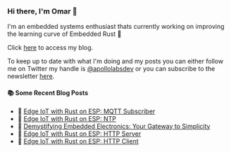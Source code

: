 ### Hi there, I'm Omar 👋

I'm an embedded systems enthusiast thats currently working on improving the learning curve of Embedded Rust 🦀

Click [here](https://apollolabsblog.hashnode.dev/) to access my blog.

To keep up to date with what I'm doing and my posts you can either follow me on Twitter my handle is [@apollolabsdev](https://twitter.com/apollolabsbin) or you can subscribe to the newsletter [here](http://subscribepage.io/apollolabsnewsletter).

<!--
**apollolabsdev/apollolabsdev** is a ✨ _special_ ✨ repository because its `README.md` (this file) appears on your GitHub profile.

Here are some ideas to get you started:

- 🔭 I’m currently working on ...
- 🌱 I’m currently learning ...
- 👯 I’m looking to collaborate on ...
- 🤔 I’m looking for help with ...
- 💬 Ask me about ...
- 📫 How to reach me: ...
- 😄 Pronouns: ...
- ⚡ Fun fact: ...
-->


#### :books: Some Recent Blog Posts
<!-- BLOGPOSTS:START -->
 - 💫 [Edge IoT with Rust on ESP: MQTT Subscriber](https://apollolabsblog.hashnode.dev/edge-iot-with-rust-on-esp-mqtt-subscriber)
 - 🌮 [Edge IoT with Rust on ESP: NTP](https://apollolabsblog.hashnode.dev/edge-iot-with-rust-on-esp-ntp)
 - 💫 [Demystifying Embedded Electronics: Your Gateway to Simplicity](https://apollolabsblog.hashnode.dev/demystifying-embedded-electronics-your-gateway-to-simplicity)
 - 🚀 [Edge IoT with Rust on ESP: HTTP Server](https://apollolabsblog.hashnode.dev/edge-iot-with-rust-on-esp-http-server)
 - 💫 [Edge IoT with Rust on ESP: HTTP Client](https://apollolabsblog.hashnode.dev/edge-iot-with-rust-on-esp-http-client)<!-- BLOGPOSTS:END -->
